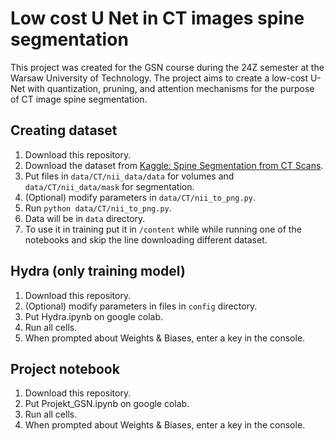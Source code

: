 # Low cost U Net in CT images spine segmentation
This project was created for the GSN course during the 24Z semester at the Warsaw University of Technology.
The project aims to create a low-cost U-Net with quantization, pruning, and attention mechanisms for the purpose of CT image spine segmentation.

## Creating dataset
1. Download this repository.
2. Download the dataset from [Kaggle: Spine Segmentation from CT Scans](https://www.kaggle.com/datasets/pycadmk/spine-segmentation-from-ct-scans).
3. Put files in `data/CT/nii_data/data` for volumes and `data/CT/nii_data/mask` for segmentation.
4. (Optional) modify parameters in `data/CT/nii_to_png.py`.
5. Run `python data/CT/nii_to_png.py`.
6. Data will be in `data` directory.
7. To use it in training put it in `/content` while while running one of the notebooks and skip the line downloading different dataset.
## Hydra (only training model)
1. Download this repository.
2. (Optional) modify parameters in files in `config` directory.
3. Put Hydra.ipynb on google colab.
4. Run all cells.
5. When prompted about Weights & Biases, enter a key in the console.
## Project notebook
1. Download this repository.
2. Put Projekt_GSN.ipynb on google colab.
3. Run all cells.
4. When prompted about Weights & Biases, enter a key in the console.